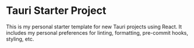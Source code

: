 # Tauri Starter Project

This is my personal starter template for new Tauri projects using React.  It
includes my personal preferences for linting, formatting, pre-commit hooks,
styling, etc.
